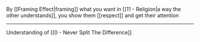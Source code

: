 By [[Framing Effect|framing]] what you want in [[11 - Religion|a way the other understands]], you show them [[respect]] and get their attention

---

Understanding of [[0 - Never Split The Difference]]